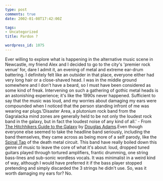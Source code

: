```yaml
---
type: post
comments: true
date: 2002-01-08T17:42:00Z

tags:
- Uncategorized
title: Pardon ?

wordpress_id: 1075
---
```


Ever willing to explore what is happening in the alternative music scene in Newcastle, my friend Alex and I decided to go to the city's 'premier rock venue' for, dare I admit it, an evening of metal and extreme ear-drum battering. I definitely felt like an outsider in that place, everyone either had very long hair or a close-shaved head. I was in the middle ground somewhere and I don't have a beard, so I must have been considered as some kind of freak. Intervening on such a gathering of gothic metal heads is an astonishing experience; it's like the 1990s never happened. Sufficient to say that the music was loud, and my worries about damaging my ears were compounded when I noticed that the person standing infront of me was wearing ear plugs.'Disaster Area, a plutonium rock band from the Gagralacka mind zones are generally held to be not only the loudest rock band in the galaxy, but in fact the loudest noise of any kind of all.' - From [The Hitchhikers Guide to the Galaxy](http://www.bbc.co.uk/cult/hitchhikers/) by [Douglas Adams](http://www.douglasadams.com/).Even though everyone else seemed to take the headline band seriously, including the band themselves, they came across as being more of a self parody, like the [Spinal Tap](http://www.spinaltap.com/) of the death metal circuit. This band have really boiled down this genre of music to leave the core of what it's about: loud, dropped tuned guitars played through tortured amplifiers, frantic drumming, one string bass-lines and sub-sonic wordless vocals. It was minimalist in a weird kind of way, although I would have preferred it if the bass player stopped pretending and simply discarded the 3 strings he didn't use. So, was it worth damaging my ears for? No.
